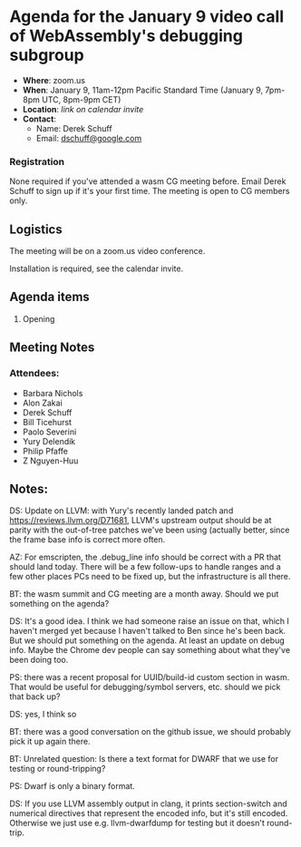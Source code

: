 # Agenda for the January 9 video call of WebAssembly's debugging subgroup

- **Where**: zoom.us
- **When**: January 9, 11am-12pm Pacific Standard Time (January 9, 7pm-8pm UTC, 8pm-9pm CET)
- **Location**: *link on calendar invite*
- **Contact**:
    - Name: Derek Schuff
    - Email: dschuff@google.com

### Registration

None required if you've attended a wasm CG meeting before. Email Derek Schuff to sign up if it's
your first time. The meeting is open to CG members only.

## Logistics

The meeting will be on a zoom.us video conference.

Installation is required, see the calendar invite.

## Agenda items

1. Opening


## Meeting Notes
### Attendees:

* Barbara Nichols
* Alon Zakai
* Derek Schuff
* Bill Ticehurst
* Paolo Severini
* Yury Delendik
* Philip Pfaffe
* Z Nguyen-Huu

## Notes:

DS: Update on LLVM: with Yury's recently landed patch and https://reviews.llvm.org/D71681, LLVM's upstream output should be
at parity with the out-of-tree patches we've been using (actually better, since the frame base info is correct more often.

AZ: For emscripten, the .debug_line info should be correct with a PR that should land today. There will be a few
follow-ups to handle ranges and a few other places PCs need to be fixed up, but the infrastructure is all there.

BT: the wasm summit and CG meeting are a month away. Should we put something on the agenda?

DS: It's a good idea. I think we had someone raise an issue on that, which I haven't merged yet because I haven't
talked to Ben since he's been back. But we should put something on the agenda. At least an update on debug info.
Maybe the Chrome dev people can say something about what they've been doing too.

PS: there was a recent proposal for UUID/build-id custom section in wasm. That would be useful for
debugging/symbol servers, etc. should we pick that back up?

DS: yes, I think so

BT: there was a good conversation on the github issue, we should probably pick it up again there.

BT: Unrelated question: Is there a text format for DWARF that we use for testing or round-tripping?

PS: Dwarf is only a binary format.

DS: If you use LLVM assembly output in clang, it prints section-switch and numerical directives that represent
the encoded info, but it's still encoded. Otherwise we just use e.g. llvm-dwarfdump for testing but it doesn't round-trip.

